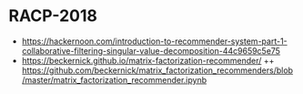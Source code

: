 # RACP-2018
+ https://hackernoon.com/introduction-to-recommender-system-part-1-collaborative-filtering-singular-value-decomposition-44c9659c5e75
+ https://beckernick.github.io/matrix-factorization-recommender/
++ https://github.com/beckernick/matrix_factorization_recommenders/blob/master/matrix_factorization_recommender.ipynb
